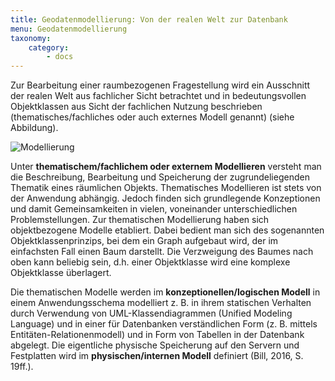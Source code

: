 ```yaml
---
title: Geodatenmodellierung: Von der realen Welt zur Datenbank
menu: Geodatenmodellierung
taxonomy:
    category:
        - docs
---
```

Zur Bearbeitung einer raumbezogenen Fragestellung wird ein Ausschnitt der realen Welt aus fachlicher Sicht betrachtet und in bedeutungsvollen Objektklassen aus Sicht der fachlichen Nutzung beschrieben (thematisches/fachliches oder auch externes Modell genannt) (siehe Abbildung).

![Modellierung](GIS13.png)

Unter **thematischem/fachlichem oder externem Modellieren** versteht man die Beschreibung, Bearbeitung und Speicherung der zugrundeliegenden Thematik eines räumlichen Objekts. Thematisches Modellieren ist stets von der Anwendung abhängig. Jedoch finden  sich grundlegende Konzeptionen und damit Gemeinsamkeiten in vielen, voneinander unterschiedlichen Problemstellungen. Zur thematischen Modellierung haben sich objektbezogene Modelle etabliert. Dabei bedient man sich des sogenannten Objektklassenprinzips, bei dem ein Graph aufgebaut wird, der im einfachsten Fall einen Baum darstellt. Die Verzweigung des Baumes nach oben kann beliebig sein, d.h. einer Objektklasse wird eine komplexe Objektklasse überlagert. 

Die thematischen Modelle werden im **konzeptionellen/logischen Modell** in einem Anwendungsschema modelliert z. B. in ihrem statischen Verhalten durch Verwendung von UML-Klassendiagrammen (Unified Modeling Language) und in einer für Datenbanken verständlichen Form (z. B. mittels Entitäten-Relationenmodell) und in Form von Tabellen in der Datenbank abgelegt. Die eigentliche physische Speicherung auf den Servern und Festplatten wird im **physischen/internen Modell** definiert (Bill, 2016, S. 19ff.).
